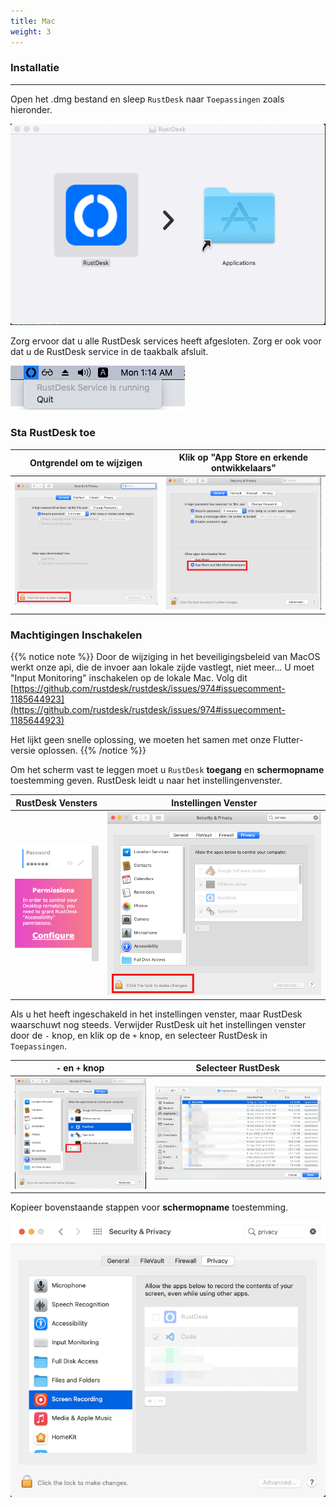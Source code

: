 ```yaml
---
title: Mac 
weight: 3
---
```


### Installatie
------

Open het .dmg bestand en sleep `RustDesk` naar `Toepassingen` zoals hieronder.

![](images/dmg.png)

Zorg ervoor dat u alle RustDesk services heeft afgesloten. Zorg er ook voor dat u de RustDesk service in de taakbalk afsluit.

![](images/tray.png)

### Sta RustDesk toe

| Ontgrendel om te wijzigen | Klik op "App Store en erkende ontwikkelaars" |
| ---- | ---- |
|![](images/allow2.png)|![](images/allow.png)|

### Machtigingen Inschakelen

{{% notice note %}}
Door de wijziging in het beveiligingsbeleid van MacOS werkt onze api, die de invoer aan lokale zijde vastlegt, niet meer... U moet "Input Monitoring" inschakelen op de lokale Mac.
Volg dit
[https://github.com/rustdesk/rustdesk/issues/974#issuecomment-1185644923](https://github.com/rustdesk/rustdesk/issues/974#issuecomment-1185644923)

Het lijkt geen snelle oplossing, we moeten het samen met onze Flutter-versie oplossen.
{{% /notice %}}

Om het scherm vast te leggen moet u `RustDesk` **toegang** en **schermopname** toestemming geven. RustDesk leidt u naar het instellingenvenster.

| RustDesk Vensters | Instellingen Venster |
| ---- | ---- |
|![](images/acc.png)|![](images/acc3.png?v2)|

Als u het heeft ingeschakeld in het instellingen venster, maar RustDesk waarschuwt nog steeds. Verwijder RustDesk uit het instellingen venster door de `-` knop, en klik op de `+` knop, en selecteer RustDesk in `Toepassingen`.

| `-` en `+` knop | Selecteer RustDesk |
| ---- | ---- |
|![](images/acc2.png)|![](images/add.png?v2)|

Kopieer bovenstaande stappen voor **schermopname** toestemming.

![](images/screen.png?v2)
